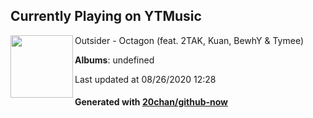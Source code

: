 ## Currently Playing on YTMusic

[<img align="left" width="100" src="https://i.ytimg.com/vi/wGX1oy21nf0/sddefault.jpg?sqp=-oaymwEWCJADEOEBIAQqCghqEJQEGHgg6AJIWg&rs">](https://music.youtube.com/channel/UC5AX-PYpmYQiMxR5rjb-4jg)

Outsider - Octagon (feat. 2TAK, Kuan, BewhY & Tymee)

**Albums**: undefined

Last updated at 08/26/2020 12:28

#### Generated with [20chan/github-now](https://github.com/20chan/github-now)


<!--
**20chan/20chan** is a ✨ _special_ ✨ repository because its `README.md` (this file) appears on your GitHub profile.

Here are some ideas to get you started:

- 🔭 I’m currently working on ...
- 🌱 I’m currently learning ...
- 👯 I’m looking to collaborate on ...
- 🤔 I’m looking for help with ...
- 💬 Ask me about ...
- 📫 How to reach me: ...
- 😄 Pronouns: ...
- ⚡ Fun fact: ...
-->
